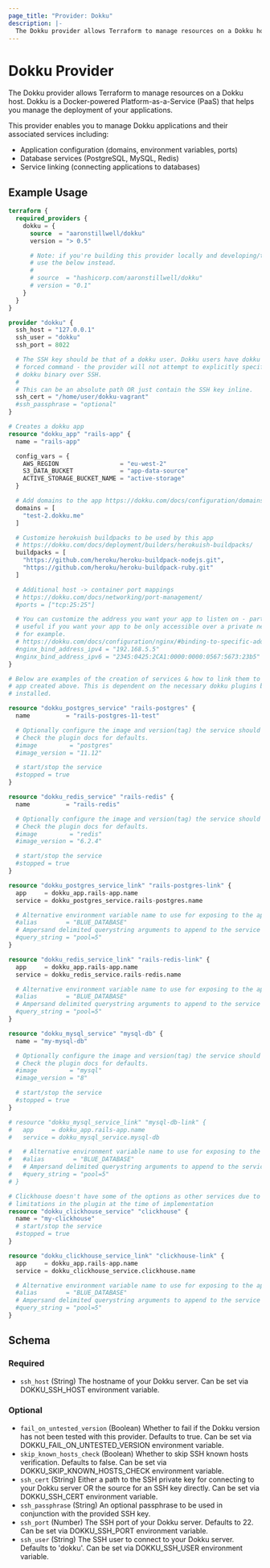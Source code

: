 ```yaml
---
page_title: "Provider: Dokku"
description: |-
  The Dokku provider allows Terraform to manage resources on a Dokku host.
---
```


# Dokku Provider

The Dokku provider allows Terraform to manage resources on a Dokku host. Dokku is a Docker-powered Platform-as-a-Service (PaaS) that helps you manage the deployment of your applications.

This provider enables you to manage Dokku applications and their associated services including:
- Application configuration (domains, environment variables, ports)
- Database services (PostgreSQL, MySQL, Redis)
- Service linking (connecting applications to databases)

## Example Usage

```terraform
terraform {
  required_providers {
    dokku = {
      source  = "aaronstillwell/dokku"
      version = "> 0.5"

      # Note: if you're building this provider locally and developing/testing with this example,
      # use the below instead.
      #
      # source  = "hashicorp.com/aaronstillwell/dokku"
      # version = "0.1"
    }
  }
}

provider "dokku" {
  ssh_host = "127.0.0.1"
  ssh_user = "dokku"
  ssh_port = 8022

  # The SSH key should be that of a dokku user. Dokku users have dokku set as a
  # forced command - the provider will not attempt to explicitly specify the
  # dokku binary over SSH.
  #
  # This can be an absolute path OR just contain the SSH key inline.
  ssh_cert = "/home/user/dokku-vagrant"
  #ssh_passphrase = "optional"
}

# Creates a dokku app
resource "dokku_app" "rails-app" {
  name = "rails-app"

  config_vars = {
    AWS_REGION                 = "eu-west-2"
    S3_DATA_BUCKET             = "app-data-source"
    ACTIVE_STORAGE_BUCKET_NAME = "active-storage"
  }

  # Add domains to the app https://dokku.com/docs/configuration/domains/
  domains = [
    "test-2.dokku.me"
  ]

  # Customize herokuish buildpacks to be used by this app
  # https://dokku.com/docs/deployment/builders/herokuish-buildpacks/
  buildpacks = [
    "https://github.com/heroku/heroku-buildpack-nodejs.git",
    "https://github.com/heroku/heroku-buildpack-ruby.git"
  ]

  # Additional host -> container port mappings
  # https://dokku.com/docs/networking/port-management/
  #ports = ["tcp:25:25"]

  # You can customize the address you want your app to listen on - particularly
  # useful if you want your app to be only accessible over a private network
  # for example.
  # https://dokku.com/docs/configuration/nginx/#binding-to-specific-addresses
  #nginx_bind_address_ipv4 = "192.168.5.5"
  #nginx_bind_address_ipv6 = "2345:0425:2CA1:0000:0000:0567:5673:23b5"
}

# Below are examples of the creation of services & how to link them to the 
# app created above. This is dependent on the necessary dokku plugins being
# installed.

resource "dokku_postgres_service" "rails-postgres" {
  name          = "rails-postgres-11-test"

  # Optionally configure the image and version(tag) the service should use.
  # Check the plugin docs for defaults.
  #image         = "postgres"
  #image_version = "11.12"

  # start/stop the service
  #stopped = true
}

resource "dokku_redis_service" "rails-redis" {
  name          = "rails-redis"

  # Optionally configure the image and version(tag) the service should use.
  # Check the plugin docs for defaults.
  #image         = "redis"
  #image_version = "6.2.4"

  # start/stop the service
  #stopped = true
}

resource "dokku_postgres_service_link" "rails-postgres-link" {
  app     = dokku_app.rails-app.name
  service = dokku_postgres_service.rails-postgres.name

  # Alternative environment variable name to use for exposing to the app
  #alias        = "BLUE_DATABASE"
  # Ampersand delimited querystring arguments to append to the service link
  #query_string = "pool=5"
}

resource "dokku_redis_service_link" "rails-redis-link" {
  app     = dokku_app.rails-app.name
  service = dokku_redis_service.rails-redis.name

  # Alternative environment variable name to use for exposing to the app
  #alias        = "BLUE_DATABASE"
  # Ampersand delimited querystring arguments to append to the service link
  #query_string = "pool=5"
}

resource "dokku_mysql_service" "mysql-db" {
  name = "my-mysql-db"

  # Optionally configure the image and version(tag) the service should use.
  # Check the plugin docs for defaults.
  #image         = "mysql"
  #image_version = "8"

  # start/stop the service
  #stopped = true
}

# resource "dokku_mysql_service_link" "mysql-db-link" {
#   app     = dokku_app.rails-app.name
#   service = dokku_mysql_service.mysql-db

#   # Alternative environment variable name to use for exposing to the app
#   #alias        = "BLUE_DATABASE"
#   # Ampersand delimited querystring arguments to append to the service link
#   #query_string = "pool=5"
# }

# Clickhouse doesn't have some of the options as other services due to
# limitations in the plugin at the time of implementation
resource "dokku_clickhouse_service" "clickhouse" {
  name = "my-clickhouse"
  # start/stop the service
  #stopped = true
}

resource "dokku_clickhouse_service_link" "clickhouse-link" {
  app     = dokku_app.rails-app.name
  service = dokku_clickhouse_service.clickhouse.name

  # Alternative environment variable name to use for exposing to the app
  #alias        = "BLUE_DATABASE"
  # Ampersand delimited querystring arguments to append to the service link
  #query_string = "pool=5"
}
```

<!-- schema generated by tfplugindocs -->
## Schema

### Required

- `ssh_host` (String) The hostname of your Dokku server. Can be set via DOKKU_SSH_HOST environment variable.

### Optional

- `fail_on_untested_version` (Boolean) Whether to fail if the Dokku version has not been tested with this provider. Defaults to true. Can be set via DOKKU_FAIL_ON_UNTESTED_VERSION environment variable.
- `skip_known_hosts_check` (Boolean) Whether to skip SSH known hosts verification. Defaults to false. Can be set via DOKKU_SKIP_KNOWN_HOSTS_CHECK environment variable.
- `ssh_cert` (String) Either a path to the SSH private key for connecting to your Dokku server OR the source for an SSH key directly. Can be set via DOKKU_SSH_CERT environment variable.
- `ssh_passphrase` (String) An optional passphrase to be used in conjunction with the provided SSH key.
- `ssh_port` (Number) The SSH port of your Dokku server. Defaults to 22. Can be set via DOKKU_SSH_PORT environment variable.
- `ssh_user` (String) The SSH user to connect to your Dokku server. Defaults to 'dokku'. Can be set via DOKKU_SSH_USER environment variable.